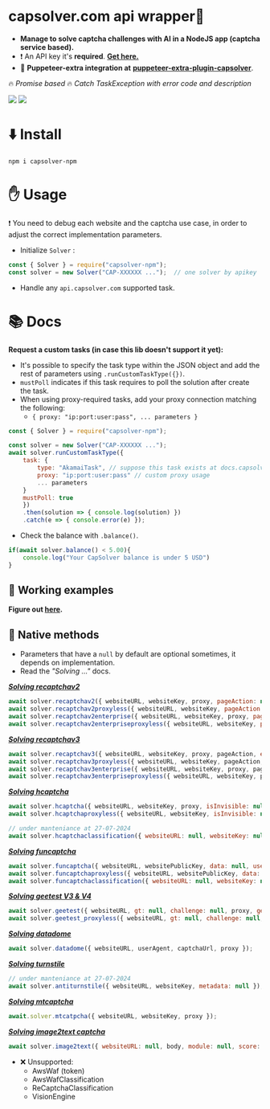 # capsolver.com api wrapper🧠

- **Manage to solve captcha challenges with AI in a NodeJS app (captcha service based).**
- ❗ An API key it's **required**. [**Get here.**](https://dashboard.capsolver.com/passport/register?inviteCode=CHhA_5os)
- 👀 **Puppeteer-extra integration at**  [**puppeteer-extra-plugin-capsolver**](https://github.com/0qwertyy/puppeteer-extra-plugin-capsolver).

🔥 *Promise based* 🔥 *Catch TaskException with error code and description* 

[![](https://img.shields.io/badge/2.0.2-capsolver--npm-darkgreen?logo=npm&logoColor=white)](https://www.npmjs.com/package/capsolver-npm)
[![](https://img.shields.io/badge/documentation-docs.capsolver.com-darkgreen)](https://docs.capsolver.com/guide/getting-started.html)

# ⬇️ Install
`npm i capsolver-npm`

# ✋ Usage


❗ You need to debug each website and the captcha use case, in order to adjust the correct implementation parameters.

- Initialize `Solver` :
```javascript
const { Solver } = require("capsolver-npm");
const solver = new Solver("CAP-XXXXXX ...");  // one solver by apikey
```

- Handle any `api.capsolver.com` supported task.


# 📚 Docs


**Request a custom tasks (in case this lib doesn't support it yet):**

- It's possible to specify the task type within the JSON object and add the rest of parameters using `.runCustomTaskType({})`.
- `mustPoll` indicates if this task requires to poll the solution after create the task.
- When using proxy-required tasks, add your proxy connection matching the following:      
    - `{ proxy: "ip:port:user:pass", ... parameters }`

```javascript
const { Solver } = require("capsolver-npm");

const solver = new Solver("CAP-XXXXXX ...");
await solver.runCustomTaskType({ 
    task: {
        type: "AkamaiTask", // suppose this task exists at docs.capsolver.com
        proxy: "ip:port:user:pass" // custom proxy usage
        ... parameters
    }
    mustPoll: true
    })
    .then(solution => { console.log(solution) })
    .catch(e => { console.error(e) });
```

- Check the balance with `.balance()`.
```javascript
if(await solver.balance() < 5.00){
    console.log("Your CapSolver balance is under 5 USD")
}
```

📁 Working examples
-

**Figure out [here](https://github.com/0qwertyy/capsolver-npm/tree/master/examples).**

🔨 Native methods
-

- Parameters that have a `null` by default are optional sometimes, it depends on implementation.
- Read the *"Solving ..."* docs.

[***Solving recaptchav2***](https://docs.capsolver.com/guide/captcha/ReCaptchaV2.html)

```javascript
await solver.recaptchav2({ websiteURL, websiteKey, proxy, pageAction: null, enterprisePayload: null, isInvisible: false, apiDomain: null, userAgent: null, cookie: null });
await solver.recaptchav2proxyless({ websiteURL, websiteKey, pageAction: null, enterprisePayload: null, isInvisible: false, apiDomain: null, userAgent: null, cookie: null });
await solver.recaptchav2enterprise({ websiteURL, websiteKey, proxy, pageAction: null, enterprisePayload: null, isInvisible: false, apiDomain: null, userAgent: null, cookie: null });
await solver.recaptchav2enterpriseproxyless({ websiteURL, websiteKey, pageAction: null, enterprisePayload: null, isInvisible: false, apiDomain: null, userAgent: null, cookie: null });
```

[***Solving recaptchav3***](https://docs.capsolver.com/guide/captcha/ReCaptchaV3.html)

```javascript
await solver.recaptchav3({ websiteURL, websiteKey, proxy, pageAction, enterprisePayload: null, apiDomain: null, userAgent: null, cookies: null });
await solver.recaptchav3proxyless({ websiteURL, websiteKey, pageAction, enterprisePayload: null, apiDomain: null, userAgent: null, cookies: null });
await solver.recaptchav3enterprise({ websiteURL, websiteKey, proxy, pageAction, enterprisePayload: null, apiDomain: null, userAgent: null, cookies: null });
await solver.recaptchav3enterpriseproxyless({ websiteURL, websiteKey, pageAction, enterprisePayload: null, apiDomain: null, userAgent: null, cookies: null });
```

[***Solving hcaptcha***](https://docs.capsolver.com/guide/captcha/HCaptcha.html)
```javascript
await solver.hcaptcha({ websiteURL, websiteKey, proxy, isInvisible: null, enterprisePayload: null, userAgent: null })
await solver.hcaptchaproxyless({ websiteURL, websiteKey, isInvisible: null, enterprisePayload: null, userAgent: null })

// under manteniance at 27-07-2024
await solver.hcaptchaclassification({ websiteURL: null, websiteKey: null, queries, question })
```

[***Solving funcaptcha***](https://docs.capsolver.com/guide/captcha/FunCaptcha.html)

```javascript
await solver.funcaptcha({ websiteURL, websitePublicKey, data: null, userAgent: null, proxy });
await solver.funcaptchaproxyless({ websiteURL, websitePublicKey, data: null, userAgent: null })
await solver.funcaptchaclassification({ websiteURL: null, websiteKey: null, images, module: null, question });
```

[***Solving geetest V3 & V4***](https://docs.capsolver.com/guide/captcha/Geetest.html)

```javascript
await solver.geetest({ websiteURL, gt: null, challenge: null, proxy, geetestApiServerSubdomain: null, captchaId: null });
await solver.geetest_proxyless({ websiteURL, gt: null, challenge: null, captchaId: null, geetestApiServerSubdomain: null });
```

[***Solving datadome***](https://docs.capsolver.com/guide/antibots/datadome.html)

```javascript
await solver.datadome({ websiteURL, userAgent, captchaUrl, proxy });
```

[***Solving turnstile***](https://docs.capsolver.com/guide/antibots/cloudflare_turnstile.html)

```javascript
// under manteniance at 27-07-2024
await solver.antiturnstile({ websiteURL, websiteKey, metadata: null });
```

[***Solving mtcaptcha***](https://docs.capsolver.com/guide/captcha/MtCaptcha.html)

```javascript
await.solver.mtcatpcha({ websiteURL, websiteKey, proxy });
```

[***Solving image2text captcha***](https://docs.capsolver.com/guide/recognition/ImageToTextTask.html)

```javascript
await solver.image2text({ websiteURL: null, body, module: null, score: null, caseSensitive: null });
```

- ❌ Unsupported:
    - AwsWaf (token)
    - AwsWafClassification
    - ReCaptchaClassification
    - VisionEngine